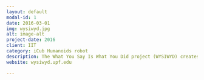 ```yaml
---
layout: default
modal-id: 1
date: 2016-03-01
img: wysiwyd.jpg
alt: image-alt
project-date: 2016
client: IIT
category: iCub Humanoids robot
description: The What You Say Is What You Did project (WYSIWYD) creates a new transparency in human robot interaction (HRI) by allowing robots to both understand their own actions and those of humans, and to interpret and communicate these in human compatible intentional terms. WYSIWYD also contributes to a qualitative change in human-robot interaction (HRI) and cooperation, unlocking new capabilities and application areas together with enhanced safety, robustness and monitoring.
website: wysiwyd.upf.edu

---
```

